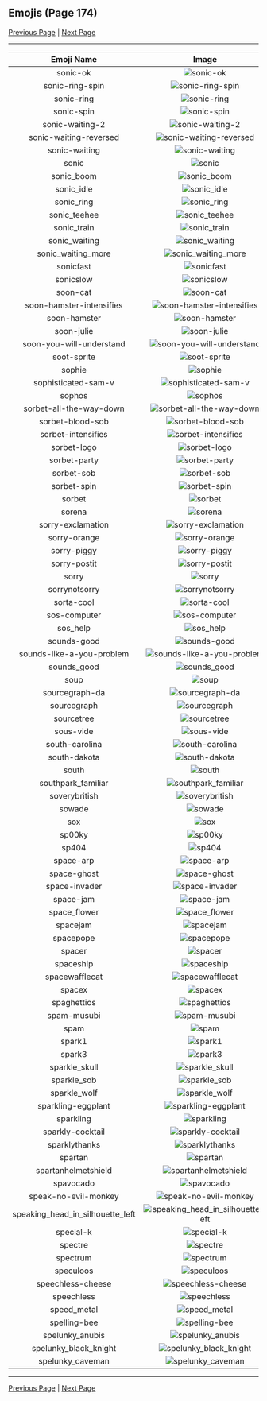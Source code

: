 
## Emojis (Page 174)

[Previous Page](/docs/hc/page-s-0173.md)
  | [Next Page](/docs/hc/page-s-0175.md)

<hr />

|Emoji Name|Image|
| :-: | :-: |
|sonic-ok| ![sonic-ok](/emojis/hc/sonic-ok.png)|
|sonic-ring-spin| ![sonic-ring-spin](/emojis/hc/sonic-ring-spin.gif)|
|sonic-ring| ![sonic-ring](/emojis/hc/sonic-ring.png)|
|sonic-spin| ![sonic-spin](/emojis/hc/sonic-spin.gif)|
|sonic-waiting-2| ![sonic-waiting-2](/emojis/hc/sonic-waiting-2.gif)|
|sonic-waiting-reversed| ![sonic-waiting-reversed](/emojis/hc/sonic-waiting-reversed.gif)|
|sonic-waiting| ![sonic-waiting](/emojis/hc/sonic-waiting.gif)|
|sonic| ![sonic](/emojis/hc/sonic.gif)|
|sonic_boom| ![sonic_boom](/emojis/hc/sonic_boom.gif)|
|sonic_idle| ![sonic_idle](/emojis/hc/sonic_idle.gif)|
|sonic_ring| ![sonic_ring](/emojis/hc/sonic_ring.gif)|
|sonic_teehee| ![sonic_teehee](/emojis/hc/sonic_teehee.gif)|
|sonic_train| ![sonic_train](/emojis/hc/sonic_train.gif)|
|sonic_waiting| ![sonic_waiting](/emojis/hc/sonic_waiting.gif)|
|sonic_waiting_more| ![sonic_waiting_more](/emojis/hc/sonic_waiting_more.gif)|
|sonicfast| ![sonicfast](/emojis/hc/sonicfast.gif)|
|sonicslow| ![sonicslow](/emojis/hc/sonicslow.gif)|
|soon-cat| ![soon-cat](/emojis/hc/soon-cat.jpg)|
|soon-hamster-intensifies| ![soon-hamster-intensifies](/emojis/hc/soon-hamster-intensifies.gif)|
|soon-hamster| ![soon-hamster](/emojis/hc/soon-hamster.png)|
|soon-julie| ![soon-julie](/emojis/hc/soon-julie.png)|
|soon-you-will-understand| ![soon-you-will-understand](/emojis/hc/soon-you-will-understand.png)|
|soot-sprite| ![soot-sprite](/emojis/hc/soot-sprite.jpg)|
|sophie| ![sophie](/emojis/hc/sophie.png)|
|sophisticated-sam-v| ![sophisticated-sam-v](/emojis/hc/sophisticated-sam-v.png)|
|sophos| ![sophos](/emojis/hc/sophos.png)|
|sorbet-all-the-way-down| ![sorbet-all-the-way-down](/emojis/hc/sorbet-all-the-way-down.gif)|
|sorbet-blood-sob| ![sorbet-blood-sob](/emojis/hc/sorbet-blood-sob.png)|
|sorbet-intensifies| ![sorbet-intensifies](/emojis/hc/sorbet-intensifies.gif)|
|sorbet-logo| ![sorbet-logo](/emojis/hc/sorbet-logo.png)|
|sorbet-party| ![sorbet-party](/emojis/hc/sorbet-party.gif)|
|sorbet-sob| ![sorbet-sob](/emojis/hc/sorbet-sob.png)|
|sorbet-spin| ![sorbet-spin](/emojis/hc/sorbet-spin.gif)|
|sorbet| ![sorbet](/emojis/hc/sorbet.jpg)|
|sorena| ![sorena](/emojis/hc/sorena.png)|
|sorry-exclamation| ![sorry-exclamation](/emojis/hc/sorry-exclamation.png)|
|sorry-orange| ![sorry-orange](/emojis/hc/sorry-orange.png)|
|sorry-piggy| ![sorry-piggy](/emojis/hc/sorry-piggy.png)|
|sorry-postit| ![sorry-postit](/emojis/hc/sorry-postit.png)|
|sorry| ![sorry](/emojis/hc/sorry.jpg)|
|sorrynotsorry| ![sorrynotsorry](/emojis/hc/sorrynotsorry.png)|
|sorta-cool| ![sorta-cool](/emojis/hc/sorta-cool.gif)|
|sos-computer| ![sos-computer](/emojis/hc/sos-computer.png)|
|sos_help| ![sos_help](/emojis/hc/sos_help.gif)|
|sounds-good| ![sounds-good](/emojis/hc/sounds-good.png)|
|sounds-like-a-you-problem| ![sounds-like-a-you-problem](/emojis/hc/sounds-like-a-you-problem.png)|
|sounds_good| ![sounds_good](/emojis/hc/sounds_good.jpg)|
|soup| ![soup](/emojis/hc/soup.png)|
|sourcegraph-da| ![sourcegraph-da](/emojis/hc/sourcegraph-da.png)|
|sourcegraph| ![sourcegraph](/emojis/hc/sourcegraph.png)|
|sourcetree| ![sourcetree](/emojis/hc/sourcetree.png)|
|sous-vide| ![sous-vide](/emojis/hc/sous-vide.png)|
|south-carolina| ![south-carolina](/emojis/hc/south-carolina.png)|
|south-dakota| ![south-dakota](/emojis/hc/south-dakota.png)|
|south| ![south](/emojis/hc/south.png)|
|southpark_familiar| ![southpark_familiar](/emojis/hc/southpark_familiar.gif)|
|soverybritish| ![soverybritish](/emojis/hc/soverybritish.png)|
|sowade| ![sowade](/emojis/hc/sowade.png)|
|sox| ![sox](/emojis/hc/sox.png)|
|sp00ky| ![sp00ky](/emojis/hc/sp00ky.gif)|
|sp404| ![sp404](/emojis/hc/sp404.png)|
|space-arp| ![space-arp](/emojis/hc/space-arp.jpg)|
|space-ghost| ![space-ghost](/emojis/hc/space-ghost.png)|
|space-invader| ![space-invader](/emojis/hc/space-invader.png)|
|space-jam| ![space-jam](/emojis/hc/space-jam.png)|
|space_flower| ![space_flower](/emojis/hc/space_flower.png)|
|spacejam| ![spacejam](/emojis/hc/spacejam.png)|
|spacepope| ![spacepope](/emojis/hc/spacepope.jpg)|
|spacer| ![spacer](/emojis/hc/spacer.png)|
|spaceship| ![spaceship](/emojis/hc/spaceship.gif)|
|spacewafflecat| ![spacewafflecat](/emojis/hc/spacewafflecat.png)|
|spacex| ![spacex](/emojis/hc/spacex.png)|
|spaghettios| ![spaghettios](/emojis/hc/spaghettios.png)|
|spam-musubi| ![spam-musubi](/emojis/hc/spam-musubi.png)|
|spam| ![spam](/emojis/hc/spam.jpg)|
|spark1| ![spark1](/emojis/hc/spark1.png)|
|spark3| ![spark3](/emojis/hc/spark3.png)|
|sparkle_skull| ![sparkle_skull](/emojis/hc/sparkle_skull.png)|
|sparkle_sob| ![sparkle_sob](/emojis/hc/sparkle_sob.png)|
|sparkle_wolf| ![sparkle_wolf](/emojis/hc/sparkle_wolf.png)|
|sparkling-eggplant| ![sparkling-eggplant](/emojis/hc/sparkling-eggplant.gif)|
|sparkling| ![sparkling](/emojis/hc/sparkling.gif)|
|sparkly-cocktail| ![sparkly-cocktail](/emojis/hc/sparkly-cocktail.gif)|
|sparklythanks| ![sparklythanks](/emojis/hc/sparklythanks.gif)|
|spartan| ![spartan](/emojis/hc/spartan.png)|
|spartanhelmetshield| ![spartanhelmetshield](/emojis/hc/spartanhelmetshield.png)|
|spavocado| ![spavocado](/emojis/hc/spavocado.gif)|
|speak-no-evil-monkey| ![speak-no-evil-monkey](/emojis/hc/speak-no-evil-monkey.gif)|
|speaking_head_in_silhouette_left| ![speaking_head_in_silhouette_left](/emojis/hc/speaking_head_in_silhouette_left.png)|
|special-k| ![special-k](/emojis/hc/special-k.jpg)|
|spectre| ![spectre](/emojis/hc/spectre.png)|
|spectrum| ![spectrum](/emojis/hc/spectrum.png)|
|speculoos| ![speculoos](/emojis/hc/speculoos.png)|
|speechless-cheese| ![speechless-cheese](/emojis/hc/speechless-cheese.png)|
|speechless| ![speechless](/emojis/hc/speechless.gif)|
|speed_metal| ![speed_metal](/emojis/hc/speed_metal.gif)|
|spelling-bee| ![spelling-bee](/emojis/hc/spelling-bee.png)|
|spelunky_anubis| ![spelunky_anubis](/emojis/hc/spelunky_anubis.png)|
|spelunky_black_knight| ![spelunky_black_knight](/emojis/hc/spelunky_black_knight.png)|
|spelunky_caveman| ![spelunky_caveman](/emojis/hc/spelunky_caveman.png)|

<hr/>

[Previous Page](/docs/hc/page-s-0173.md)
  | [Next Page](/docs/hc/page-s-0175.md)